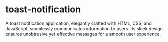 # toast-notification
A toast notification application, elegantly crafted with HTML, CSS, and JavaScript, seamlessly communicates information to users. Its sleek design ensures unobtrusive yet effective messages for a smooth user experience.
